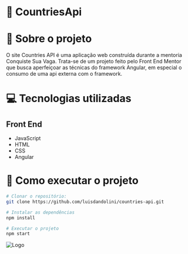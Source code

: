 # :checkered_flag: CountriesApi

# :open_book: Sobre o projeto 

O site Countries API é uma aplicação web construída durante a mentoria Conquiste Sua Vaga. Trata-se de um projeto feito pelo Front End Mentor que busca aperfeiçoar as técnicas do framework Angular, em especial o consumo de uma api externa com o framework.

# :computer: Tecnologias utilizadas 
## Front End
- JavaScript
- HTML
- CSS
- Angular

# :runner: Como executar o projeto

```bash
# Clonar o repositório:
git clone https://github.com/luisdandolini/countries-api.git

# Instalar as dependências
npm install

# Executar o projeto
npm start
```
![Logo](https://uploaddeimagens.com.br/images/004/088/929/full/Screenshot_2022-11-03_at_11.58.26.png?1667487824)
